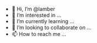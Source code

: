 - 👋 Hi, I’m @lamber
- 👀 I’m interested in ...
- 🌱 I’m currently learning ...
- 💞️ I’m looking to collaborate on ...
- 📫 How to reach me ...

<!---
lamber/lamber is a ✨ special ✨ repository because its `README.md` (this file) appears on your GitHub profile.
You can click the Preview link to take a look at your changes.
--->
